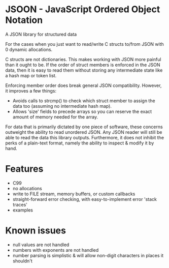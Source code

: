 # JSOON - JavaScript Ordered Object Notation
A JSON library for structured data

For the cases when you just want to read/write C structs to/from JSON with 0 dynamic allocations.

C structs are not dictionaries.  This makes working with JSON more painful than it ought to be.  If the order of struct members is enforced in the JSON data, then it is easy to read them without storing any intermediate state like a hash map or token list.

Enforcing member order does break general JSON compatibility. However, it improves a few things:

- Avoids calls to strcmp() to check which struct member to assign the data too (assuming no intermediate hash map).
- Allows 'size' fields to precede arrays so you can reserve the exact amount of memory needed for the array.

For data that is primarily dictated by one piece of software, these concerns outweight the ability to read unordered JSON.  Any JSON reader will still be able to read the data this library outputs.  Furthermore, it does not inhibit the perks of a plain-text format, namely the ability to inspect & modify it by hand.

# Features

- C99
- no allocations
- write to FILE stream, memory buffers, or custom callbacks
- straight-forward error checking, with easy-to-implement error 'stack traces'
- examples

# Known issues

- null values are not handled
- numbers with exponents are not handled
- number parsing is simplistic & will allow non-digit characters in places it shouldn't
